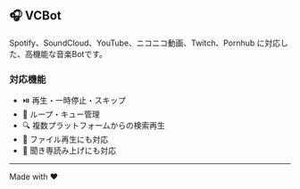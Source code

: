 ## 🎧 VCBot

Spotify、SoundCloud、YouTube、ニコニコ動画、Twitch、Pornhub に対応した、高機能な音楽Botです。  

### 対応機能
- ⏯️ 再生・一時停止・スキップ
- 🔁 ループ・キュー管理
- 🔍 複数プラットフォームからの検索再生
- 📁 ファイル再生にも対応
- 🎤 聞き専読み上げにも対応

---

Made with ❤️
